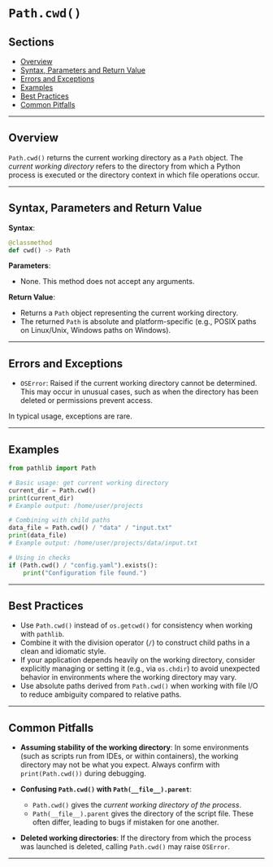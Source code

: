 # `Path.cwd()`

## Sections

+ [Overview](#overview)  
+ [Syntax, Parameters and Return Value](#syntax-parameters-and-return-value)  
+ [Errors and Exceptions](#errors-and-exceptions)  
+ [Examples](#examples)  
+ [Best Practices](#best-practices)  
+ [Common Pitfalls](#common-pitfalls)

---

## Overview

`Path.cwd()` returns the current working directory as a `Path` object. The *current working directory* refers to the directory from which a Python process is executed or the directory context in which file operations occur.  

---

## Syntax, Parameters and Return Value

**Syntax**:

```python
@classmethod
def cwd() -> Path
```

**Parameters**:

* None. This method does not accept any arguments.

**Return Value**:

* Returns a `Path` object representing the current working directory.
* The returned `Path` is absolute and platform-specific (e.g., POSIX paths on Linux/Unix, Windows paths on Windows).

---

## Errors and Exceptions

* `OSError`: Raised if the current working directory cannot be determined.
  This may occur in unusual cases, such as when the directory has been deleted or permissions prevent access.

In typical usage, exceptions are rare.

---

## Examples

```python
from pathlib import Path

# Basic usage: get current working directory
current_dir = Path.cwd()
print(current_dir)
# Example output: /home/user/projects

# Combining with child paths
data_file = Path.cwd() / "data" / "input.txt"
print(data_file)
# Example output: /home/user/projects/data/input.txt

# Using in checks
if (Path.cwd() / "config.yaml").exists():
    print("Configuration file found.")
```

---

## Best Practices

* Use `Path.cwd()` instead of `os.getcwd()` for consistency when working with `pathlib`.
* Combine it with the division operator (`/`) to construct child paths in a clean and idiomatic style.
* If your application depends heavily on the working directory, consider explicitly managing or setting it (e.g., via `os.chdir`) to avoid unexpected behavior in environments where the working directory may vary.
* Use absolute paths derived from `Path.cwd()` when working with file I/O to reduce ambiguity compared to relative paths.

---

## Common Pitfalls

* **Assuming stability of the working directory**: In some environments (such as scripts run from IDEs, or within containers), the working directory may not be what you expect. Always confirm with `print(Path.cwd())` during debugging.
* **Confusing `Path.cwd()` with `Path(__file__).parent`**:

  * `Path.cwd()` gives the *current working directory of the process*.
  * `Path(__file__).parent` gives the directory of the script file.
    These often differ, leading to bugs if mistaken for one another.
* **Deleted working directories**: If the directory from which the process was launched is deleted, calling `Path.cwd()` may raise `OSError`.

---
